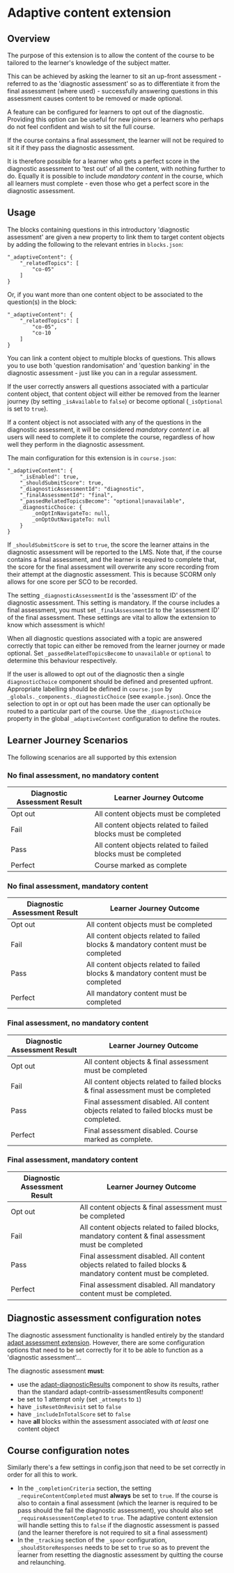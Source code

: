 # Adaptive content extension

## Overview
The purpose of this extension is to allow the content of the course to be tailored to the learner's knowledge of the subject matter.

This can be achieved by asking the learner to sit an up-front assessment - referred to as the 'diagnostic assessment' so as to differentiate it from the final assessment (where used) - successfully answering questions in this assessment causes content to be removed or made optional.

A feature can be configured for learners to opt out of the diagnostic. Providing this option can be useful for new joiners or learners who perhaps do not feel confident and wish to sit the full course.

If the course contains a final assessment, the learner will not be required to sit it if they pass the diagnostic assessment.

It is therefore possible for a learner who gets a perfect score in the diagnostic assessment to 'test out' of all the content, with nothing further to do. Equally it is possible to include _mandatory content_ in the course, which all learners must complete - even those who get a perfect score in the diagnostic assessment.

## Usage

The blocks containing questions in this introductory 'diagnostic assessment' are given a new property to link them to target content objects by adding the following to the relevant entries in `blocks.json`:
```
"_adaptiveContent": {
    "_relatedTopics": [
        "co-05"
    ]
}
```
Or, if you want more than one content object to be associated to the question(s) in the block:
```
"_adaptiveContent": {
    "_relatedTopics": [
        "co-05",
        "co-10
    ]
}
```
You can link a content object to multiple blocks of questions. This allows you to use both 'question randomisation' and 'question banking' in the diagnostic assessment - just like you can in a regular assessment.

If the user correctly answers all questions associated with a particular content object, that content object will either be removed from the learner journey (by setting `_isAvailable` to `false`) or become optional (`_isOptional` is set to `true`).

If a content object is not associated with any of the questions in the diagnostic assessment, it will be considered _mandatory content_ i.e. all users will need to complete it to complete the course, regardless of how well they perform in the diagnostic assessment.

The main configuration for this extension is in `course.json`:
```
"_adaptiveContent": {
    "_isEnabled": true,
    "_shouldSubmitScore": true,
    "_diagnosticAssessmentId": "diagnostic",
    "_finalAssessmentId": "final",
    "_passedRelatedTopicsBecome": "optional|unavailable",
    _diagnosticChoice: {
        _onOptInNavigateTo: null,
        _onOptOutNavigateTo: null
    }
}
```
If `_shouldSubmitScore` is set to `true`, the score the learner attains in the diagnostic assessment will be reported to the LMS. Note that, if the course contains a final assessment, and the learner is required to complete that, the score for the final assessment will overwrite any score recording from their attempt at the diagnostic assessment. This is because SCORM only allows for one score per SCO to be recorded.

The setting `_diagnosticAssessmentId` is the 'assessment ID' of the diagnostic assessment. This setting is mandatory. If the course includes a final assessment, you must set `_finalAssessmentId` to the 'assessment ID' of the final assessment. These settings are vital to allow the extension to know which assessment is which!

When all diagnostic questions associated with a topic are answered correctly that topic can either be removed from the learner journey or made optional. Set `_passedRelatedTopicsBecome` to `unavailable` or `optional` to determine this behaviour respectively.

If the user is allowed to opt out of the diagnostic then a single `diagnosticChoice` component should be defined and presented upfront. Appropriate labelling should be defined in `course.json` by `_globals._components._diagnosticChoice` (see `example.json`). Once the selection to opt in or opt out has been made the user can optionally be routed to a particular part of the course. Use the `_diagnosticChoice` property in the global `_adaptiveContent` configuration to define the routes.

## Learner Journey Scenarios

The following scenarios are all supported by this extension

### No final assessment, no mandatory content

|Diagnostic Assessment Result|Learner Journey Outcome|
|------|------|
|Opt out|All content objects must be completed|
|Fail|All content objects related to failed blocks must be completed|
|Pass|All content objects related to failed blocks must be completed|
|Perfect|Course marked as complete|

### No final assessment,  mandatory content

|Diagnostic Assessment Result|Learner Journey Outcome|
|------|------|
|Opt out|All content objects must be completed|
|Fail|All content objects related to failed blocks & mandatory content must be completed|
|Pass|All content objects related to failed blocks & mandatory content must be completed|
|Perfect|All mandatory content must be completed|

### Final assessment, no mandatory content

|Diagnostic Assessment Result|Learner Journey Outcome|
|------|------|
|Opt out|All content objects & final assessment must be completed|
|Fail|All content objects related to failed blocks & final assessment must be completed|
|Pass|Final assessment disabled. All content objects related to failed blocks must be completed.|
|Perfect|Final assessment disabled. Course marked as complete.|

### Final assessment, mandatory content

|Diagnostic Assessment Result|Learner Journey Outcome|
|------|------|
|Opt out|All content objects & final assessment must be completed|
|Fail|All content objects related to failed blocks, mandatory content & final assessment must be completed|
|Pass|Final assessment disabled. All content objects related to failed blocks & mandatory content must be completed.|
|Perfect|Final assessment disabled. All mandatory content must be completed.|

## Diagnostic assessment configuration notes
The diagnostic assessment functionality is handled entirely by the standard [adapt assessment extension](https://github.com/adaptlearning/adapt-contrib-assessment). However, there are some configuration options that need to be set correctly for it to be able to function as a 'diagnostic assessment'...

The diagnostic assessment **must**:
* use the [adapt-diagnosticResults](https://github.com/cgkineo/adapt-diagnosticResults) component to show its results, rather than the standard adapt-contrib-assessmentResults component!
* be set to 1 attempt only (set `_attempts` to `1`)
* have `_isResetOnRevisit` set to `false`
* have `_includeInTotalScore` set to `false`
* have **all** blocks within the assessment associated with _at least_ one content object

## Course configuration notes
Similarly there's a few settings in config.json that need to be set correctly in order for all this to work.
* In the `_completionCriteria` section, the setting `_requireContentCompleted` must **always** be set to `true`. If the course is also to contain a final assessment (which the learner is required to be pass should the fail the diagnostic assessment), you should also set `_requireAssessmentCompleted` to `true`. The adaptive content extension will handle setting this to `false` if the diagnostic assessment is passed (and the learner therefore is not required to sit a final assessment)
* In the `_tracking` section of the `_spoor` configuration, `_shouldStoreResponses` needs to be set to `true` so as to prevent the learner from resetting the diagnostic assessment by quitting the course and relaunching.
